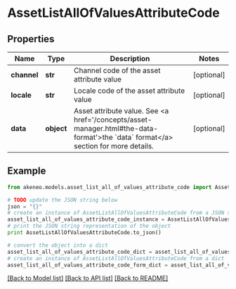 # AssetListAllOfValuesAttributeCode


## Properties
Name | Type | Description | Notes
------------ | ------------- | ------------- | -------------
**channel** | **str** | Channel code of the asset attribute value | [optional] 
**locale** | **str** | Locale code of the asset attribute value | [optional] 
**data** | **object** | Asset attribute value. See &lt;a href&#x3D;&#39;/concepts/asset-manager.html#the-data-format&#39;&gt;the &#x60;data&#x60; format&lt;/a&gt; section for more details. | [optional] 

## Example

```python
from akeneo.models.asset_list_all_of_values_attribute_code import AssetListAllOfValuesAttributeCode

# TODO update the JSON string below
json = "{}"
# create an instance of AssetListAllOfValuesAttributeCode from a JSON string
asset_list_all_of_values_attribute_code_instance = AssetListAllOfValuesAttributeCode.from_json(json)
# print the JSON string representation of the object
print AssetListAllOfValuesAttributeCode.to_json()

# convert the object into a dict
asset_list_all_of_values_attribute_code_dict = asset_list_all_of_values_attribute_code_instance.to_dict()
# create an instance of AssetListAllOfValuesAttributeCode from a dict
asset_list_all_of_values_attribute_code_form_dict = asset_list_all_of_values_attribute_code.from_dict(asset_list_all_of_values_attribute_code_dict)
```
[[Back to Model list]](../README.md#documentation-for-models) [[Back to API list]](../README.md#documentation-for-api-endpoints) [[Back to README]](../README.md)


